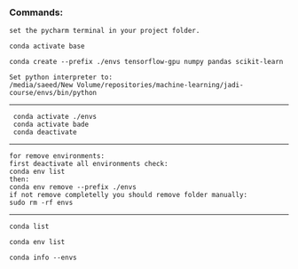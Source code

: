 ### Commands:
```
set the pycharm terminal in your project folder.
```
```
conda activate base
```
```
conda create --prefix ./envs tensorflow-gpu numpy pandas scikit-learn
```

```
Set python interpreter to:  
/media/saeed/New Volume/repositories/machine-learning/jadi-course/envs/bin/python
```

---
     conda activate ./envs
     conda activate bade
     conda deactivate
---

```
for remove environments:
first deactivate all environments check:
conda env list
then:
conda env remove --prefix ./envs
if not remove completelly you should remove folder manually:
sudo rm -rf envs
```
---
```
conda list
```
```
conda env list
```
```
conda info --envs
```